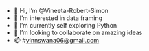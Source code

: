 - 👋 Hi, I’m @Vineeta-Robert-Simon
- 👀 I’m interested in data framing
- 🌱 I’m currently self exploring Python
- 💞️ I’m looking to collaborate on amazing ideas 
- 📫 #vinnswana06@gmail.com

<!---
Vineeta-Robert-Simon/Vineeta-Robert-Simon is a ✨ special ✨ repository because its `README.md` (this file) appears on your GitHub profile.
You can click the Preview link to take a look at your changes.
--->
